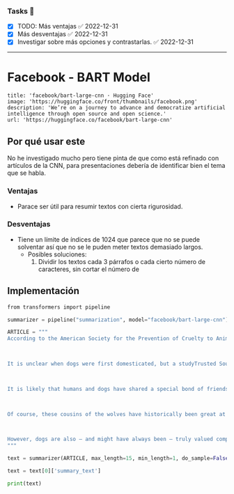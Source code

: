 ### Tasks 📄
- [x] TODO: Más ventajas ✅ 2022-12-31
- [x] Más desventajas ✅ 2022-12-31
- [x] Investigar sobre más opciones y contrastarlas. ✅ 2022-12-31
---
# Facebook - BART Model

```embed
title: 'facebook/bart-large-cnn · Hugging Face'
image: 'https://huggingface.co/front/thumbnails/facebook.png'
description: 'We’re on a journey to advance and democratize artificial intelligence through open source and open science.'
url: 'https://huggingface.co/facebook/bart-large-cnn'
```

## Por qué usar este
No he investigado mucho pero tiene pinta de que como está refinado con artículos de la CNN, para presentaciones debería de identificar bien el tema que se habla.

### Ventajas
- Parace ser útil para resumir textos con cierta rigurosidad. 

### Desventajas
- Tiene un límite de índices de 1024 que parece que no se puede solventar así que no se le puden meter textos demasiado largos.
	- Posibles soluciones:
		1. Dividir los textos cada 3 párrafos o cada cierto número de caracteres, sin cortar el número de
	

## Implementación 

```python
from transformers import pipeline

summarizer = pipeline("summarization", model="facebook/bart-large-cnn")

ARTICLE = """
According to the American Society for the Prevention of Cruelty to Animals (ASPCA), an estimated 78 million dogs are owned as pets in the United States.

  

It is unclear when dogs were first domesticated, but a studyTrusted Source published last year claims that, at least in Europe, dogs were tamed 20,000–40,000 years ago.

  

It is likely that humans and dogs have shared a special bond of friendship and mutual support ever since at least the Neolithic period — but why has this bond been so long-lasting?

  

Of course, these cousins of the wolves have historically been great at keeping us and our dwellings safe, guarding our houses, our cattle, and our various material goods. Throughout history, humans have also trained dogs to assist them with hunting, or they have bred numerous quirky-looking species for their cuteness or elegance.

  

However, dogs are also — and might have always been — truly valued companions, famed for their loyalty and seemingly constant willingness to put a smile on their owners’ faces.
"""

text = summarizer(ARTICLE, max_length=15, min_length=1, do_sample=False)

text = text[0]['summary_text']

print(text)
```
